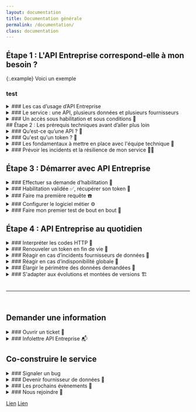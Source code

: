 ```yaml
---
layout: documentation
title: Documentation générale
permalink: /documentation/
class: documentation
---
```

## Étape 1 : L'API Entreprise correspond-elle à mon besoin ?

{:.example}
Voici un exemple

### test

<details class="fold">
<summary>
### Les cas d’usage d’API Entreprise
</summary>

API Entreprise répond à deux grands types d’usages :

<details class="fold">
<summary>
###### Le pré-remplissage d'un formulaire à destination du public
</summary>

Vous pouvez mettre en place une aide à la saisie pour vos usagers, avec les endpoints `entreprises`, `etablissements` et `associations`. L’usager renseigne son numéro de SIRET, ou toute autre valeur discriminante ; le formulaire est alors pré-rempli des champs disponibles par votre API.

{:.tpl-notification}
La création d’un formulaire pré-rempli est faite pour assister l’usager, celui-ci doit toujours pouvoir amender, rectifier ces mêmes informations sans difficultés.

> L'AIFE a mis en place une démarche dématérialisée pour permettre aux entreprises d’obtenir leur [document Unique de Marché Européen](https://dume.chorus-pro.gouv.fr/). Elle utilise l'API Entreprise pour pré-remplir les formulaires de ses utilisateurs.
> <video controls width="400">

```
<source src="../assets/videos/video-cas-usage-preremplissage-dume.mp4"
        type="video/mp4">
Nous sommes désolés, votre navigateur ne supporte pas les vidéos.
```

</video>

⚠️ **Le pré-remplissage est possible uniquement pour des APIs distribuant des informations publiques.**
Par exemple, [l’endpoint `entreprise`](../catalogue/#entreprises){:target="_blank"} qui regroupe des données ouvertes et fermées, ne peut être utilisé pour le pré-remplissage, que **si et seulement si** les entreprises non-diffusibles (dont les données sont confidentielles) ne sont pas appelées.

ℹ️ **Quel avantage à passer par API Entreprise si les données sont libres ?** API Entreprise vous simplifie l'implémentation de cette aide à la saisie, en vous donnant accès à une information structurée, facilement intégrable dans votre produit.

</details>

<details class="fold">
<summary>
###### L’obtention d’une donnée en back office par un agent habilité
</summary>

L'API entreprise sert aux agents habilités à récupérer automatiquement des informations, elle donne accès : 

* soit à des justificatifs, certificats, bilans, ... papiers numérisés ou document PDF ;
* soit à la donnée brute, décrite par un champ JSON, qui permet une automatisation plus performante encore ;
* soit les deux.

</details>

<center>
<a class="tpl-button tpl-button--primary" href="../cas_usage/">Découvrir tous les cas d'usage</a>
</center>

</details>

<details class="fold">
<summary>
### Le service : une API, plusieurs données et plusieurs fournisseurs
</summary>
#### Les qualités du service

**API Entreprise démarche les administrations et fait les différentes demandes d’accès auprès des multiples fournisseurs.** Si votre demande d'habilitation est validée, vous avez une seule clé d’accès sécurisée. De plus, API Entreprise agrège et vous restitue les connaissances techniques et métiers de chaque API.

{:.tpl-notification}
Sans API Entreprise, vous êtes obligé de demander toutes les APIs nécessaires à votre service, auprès des différentes administrations. Cette recherche n'est pas toujours fructueuse car les organisations n'ont pas toutes un site ou un contact public pour leurs APIs. Par ailleurs, vous devez ensuite comprendre plusieurs systèmes techniques, générer plusieurs mots de passe, collaborer avec plusieurs contacts techniques et métiers.

#### La liste exhaustive des données

##### Informations générales <a id="infos_generales"></a>

{:.tpl-table}
| Données                                              |        Producteur        |                 Endpoint                  |        Type         |    Ouverture    |
| ----------------------------------------------------- |:------------------------:|:-----------------------------------------:|:-------------------:|:---------------:|
| [Données de référence d'une entreprise](../catalogue/#entreprises){:target="_blank"}                  |    INSEE & Infogreffe    |            `entreprises`            |    données JSON     |    publiques    |
| [Données de référence d'un établissement](../catalogue/#etablissements){:target="_blank"}                |          INSEE           |          `etablissements`           |    données JSON     |    publiques    |
| [Extrait  RCS](../catalogue/#extrait_rcs_infogreffe){:target="_blank"}                                           |        Infogreffe        |         `extraits_rcs_infogreffe`         |    données JSON     |    publiques    |
| [Informations déclaratives d'une association](../catalogue/#associations){:target="_blank"}                 | Ministère de l'Intérieur |              `associations`               |    données JSON     |    publiques    |
| [Divers documents d'une association](../catalogue/#documents_associations){:target="_blank"}                     | Ministère de l'Intérieur |         `documents_associations`          |     PDF (image)     |    publiques    |
| [Actes](../catalogue/#actes_inpi){:target="_blank"}                     | INPI |         `actes_inpi`          |       Archive ZIP (PDF et XML)   |    publiques    |

##### Informations financières <a id="infos_financieres"></a>

{:.tpl-table}
| Données                                              |        Producteur        |                 Endpoint                  |        Type         |    Ouverture    |
| ----------------------------------------------------- |:------------------------:|:-----------------------------------------:|:-------------------:|:---------------:|
| [Chiffre d'affaires](../catalogue/#exercices){:target="_blank"}                                     |          DGFIP           |                `exercices`                |    données JSON     | confidentielles |
| [Bilans annuels](../catalogue/#bilans_inpi){:target="_blank"}                                      |     INPI     |         `bilans_inpi`          |    données JSON     | publiques et confidentielles |
| [3 derniers bilans annuels](../catalogue/#bilans_entreprises_bdf){:target="_blank"}                                      |     Banque de France     |         `bilans_entreprises_bdf`          |    données JSON     | confidentielles |
| [Déclarations de résultats](../catalogue/#liasses_fiscales_dgfip){:target="_blank"}       |          DGFIP           |         `liasses_fiscales_dgfip`          |    données JSON     | confidentielles |

##### Attestations sociales et fiscales <a id="attestations_sociales_fiscales"></a>

{:.tpl-table}
| Données                                              |        Producteur        |                 Endpoint                  |        Type         |    Ouverture    |
| ----------------------------------------------------- |:------------------------:|:-----------------------------------------:|:-------------------:|:---------------:|
| [Attestation fiscale](../catalogue/#liasses_fiscales_dgfip){:target="_blank"}                                    |          DGFIP           |       `attestations_fiscales_dgfip`       |     PDF (texte)     | confidentielles |
| [Attestation de vigilance](../catalogue/#attestations_sociales_acoss){:target="_blank"}                               |          ACOSS           |       `attestations_sociales_acoss`       |     PDF (texte)     | confidentielles |
| [Conformité emploi des travailleurs handicapés](../catalogue/#attestations_agefiph){:target="_blank"}  |         AGEFIPH          |          `attestations_agefiph`           |    données JSON     | confidentielles |
| [Cotisation de sécurité sociale agricole](../catalogue/#cotisations_msa){:target="_blank"}                |           MSA            |             `cotisations_msa`             |    données JSON     | confidentielles |
| [Cotisations retraite bâtiment](../catalogue/#cotisation_retraite_probtp){:target="_blank"}                       |          PROBTP          | `attestations_cotisation_retraite_probtp` |    données JSON     |    publiques    |
| [Carte professionnelle travaux publics](../catalogue/#cartes_professionnelles_fntp){:target="_blank"}         |          FNTP           |            `cartes_professionnelles_ftp`            |         PDF         |    publiques    |
| [Cotisations congés payés & chômage intempéries](../catalogue/#certificats_cnetp){:target="_blank"}         |          CNETP           |            `certificats_cnetp`            |         PDF         |    publiques    |

##### Certifications professionnelles <a id="certificats_pro"></a>

{:.tpl-table}
| Données                                              |        Producteur        |                 Endpoint                  |        Type         |    Ouverture    |
| ----------------------------------------------------- |:------------------------:|:-----------------------------------------:|:-------------------:|:---------------:|
| [Certification RGE](../catalogue/#certificats_rge_ademe){:target="_blank"}                                      |          ADEME           |          `certificats_rge_ademe`          | données JSON et PDF |    publiques    |
| [Certification de qualification bâtiment](../catalogue/#certificats_qualibat){:target="_blank"}                  |          OPQIBI          |           `certificats_qualibat`            |    données JSON     |    publiques    |
| [Certification de qualification d'ingénierie](../catalogue/#certificats_opqibi){:target="_blank"}                  |          OPQIBI          |           `certificats_opqibi`            |    données JSON     |    publiques    |

##### Propriété intellectuelle <a id="propriete_intellectuelle"></a>

{:.tpl-table}
| Données                                              |        Producteur        |                 Endpoint                  |        Type         |    Ouverture    |
| ----------------------------------------------------- |:------------------------:|:-----------------------------------------:|:-------------------:|:---------------:|
| [Brevets, modèles et marques déposés](../catalogue/#extraits_courts_inpi){:target="_blank"}                   |           INPI           |          `extraits_courts_inpi`           |    données JSON     |    publiques    |

<br>

#### Une documentation technique et métier par endpoint

Toutes les données de la liste précédente sont détaillées dans le [catalogue de données](../catalogue/).

|-------------------|:---------------:|
| Dans ce catalogue, une barre de recherche est à votre disposition pour filtrer les données :              |        ![](../assets/images/documentation/catalogue-barre-de-recherche.png)       |
|    |        |
| Chaque endpoint est présenté de façon synthétique :         |       ![](../assets/images/documentation/catalogue-endpoint-presentation.png)      |
|    |        |
| Des informations complémentaires, dont le détail précis des champs délivrés par l’API sont disponibles en cliquant sur le bouton “documentation” :         |       ![](../assets/images/documentation/catalogue-documentation-presentation.png)     |

<center>
<a class="tpl-button tpl-button--primary" href="../catalogue/">Parcourir le catalogue des données</a>
</center>

#### Nos engagements

Utiliser le service API Entreprise, c'est aussi bénéficier des engagements de la Direction du Numérique : 

* **L’engagement de disponibilité est de 99,5 %.**
  La disponibilité des données est consultable en temps réel pour chaque endpoint dans le catalogue des donnée. Une historisation est aussi publiée, ainsi que les rapports d’incidents et les perspectives de résolution. Par ailleurs, les informations sur votre consommation sont disponibles dans votre tableau de bord.

  {:.tpl-notification}
  Toutefois, ce service agrégeant de nombreux fournisseurs de données et étant donc dépendant de leurs disponibilités, API Entreprise ne porte donc aucune responsabilité s’agissant de la qualité ou du contenu intrinsèque des données. Par ailleurs, le service ne modifie pas les données à l’exception d’une standardisation contextuelle limitée (minuscule vers majuscule, format de date, nombre d’espaces).
* **L’utilisation d’API Entreprise est gratuite.**
  Les coûts d’investissements et de fonctionnement sont pris en charge par la DINUM. En revanche, les coûts de raccordement à API Entreprise vous incombent.
* **API Entreprise propose une assistance technique et fonctionnelle** permettant aux utilisateurs de définir et de mettre en œuvre au mieux leur projet.
* **API Entreprise respecte le cadre légal.**
  Le service s'engage à respecter en totalité les conditions de protection des données et les règles de confidentialité.

</details>

<details class="fold">
<summary>
### Un accès sous habilitation et sous conditions 🔐 
</summary>

#### Une habilitation instruite par la DINUM

Tout accès à l'API Entreprise se fait sous réserve d'en [avoir obtenu l’habilitation](#effectuer-ma-demande-dhabilitation/anticiper-votre-demande).

L'API entreprise est **réservée aux acteurs publics investis d’une mission de service public** : les administrations, leurs opérateurs et les collectivités, les acteurs de santé, etc.
Leurs prestataires privés peuvent être destinataires des informations techniques permettant l'usage de l'API mais en aucun cas des données elles-même.

#### S'engager à ne pas diffuser les données reçues

Premièrement, avant toute transmission de données, l’usager doit être informé, et en cas d’exposition des données, son consentement doit être explicite.

###### Dans le cas d’un pré-remplissage à destination du public

Une partie des données des endpoints `entreprise`, `etablissement` et `associations`, les données publiques, peuvent servir au pré-remplissage de formulaires publics. Même si ces données ne sont pas confidentielles, le fournisseur de service s’engage à ne pas commercialiser les données reçues au travers d'API Entreprise et à ne pas les communiquer à des tiers en dehors des cas prévus par la loi.

###### Dans le cas d’une utilisation par un agent habilité en back office

La plupart des données disponibles sur API Entreprise sont protégées par des secrets. Vous assurez donc la protection de ces données et le respect des règles de confidentialité.

Entre autres, le service ne doit pas permettre à quiconque n’ayant pas un niveau d’authentification suffisant, d’accéder à des données. Leur accès est restreint aux seuls agents dûment habilités, dont les requêtes sont tracées pour une durée de 36 mois.

#### Avoir un équipement technique minimal

Vous êtes techniquement en mesure de pouvoir démarrer avec API Entreprise si :

* vous travaillez ou vous vous apprêtez à travailler avec un éditeur de logiciel.
  Celui-ci doit être en mesure d’intégrer API Entreprise.
* ou bien vous avez une direction des systèmes d’information (DSI) qui peut intégrer des APIs.

Pour comprendre en détail les éléments techniques nécessaires consulter la rubrique [Les fondamentaux à mettre en place avec l'équipe technique](../documentation/#les-fondamentaux--mettre-en-place-avec-lquipe-technique-){:target="_blank"}.

</details>
## Étape 2 : Les prérequis techniques avant d’aller plus loin

<details class="fold">
<summary>
### Qu’est-ce qu’une API ? 🤖
</summary>

Une API permet d’**agir sur des ressources** contenues dans un autre système d’information, **sans soi-même avoir la main sur ce système d’information**.

Dans le cas d'API Entreprise, les ressources sont des informations sur les entreprises et les associations, et l’action est une consultation.

![](../assets/images/documentation/schema-fonctionnement-api-entreprise.png)

#### Comment se déroule un appel à l’API ?

Voici, décrit en quelques étapes, la façon dont vous ou votre équipe technique, allez faire votre requête à l’API Entreprise pour accéder aux données :

**Étape 1** : Je suis préalablement habilité, et j’ai donc accès à différentes données, regroupées par endpoint.

**Étape 2** : Je construis mon URL d’appel avec l'endpoint qui m'intéresse.

<details class="fold">
<summary>###### Les différents éléments de l'URL d'appel.
</summary>

{:.tpl-table}
| Éléments composant la requête                                            |        Exemples                                             |
|:----------------------------------------------------------:|:-----------------------------------------:|
|**Domaine** <br>(ou préfixe) <br>qui conduit à l'API de façon sécurisée|`http://entreprise.api.fouv.fr`|
|**Numéro de la version** <br>(par défaut désormais en V2)|`/v2`|
|**Nom de la donnée recherchée** <br>(ou *endpoint*)|`/attestation_fiscale_dgfip`|
|**Identité de l'établissement concerné** <br>(souvent SIREN ou SIRET)|`/SIRENouSIRETdeL'Etablissement`|
|**Votre jeton d'accès**|`?token=JetonD'Habilitation`|
|**Des paramètres de traçabilité**|`&context=CadreDeLaRequête`<br> `&recipientBénéficiareDeL'Appel=`<br> `&object=RaisonDeL'AppelOuIdentifiant`<br> `?user_id=IdentifiantDeL'UtilisateurPhysique`<br> et autres selon les endpoints ...|

**Tous ces éléments mis bout à bout constituent une requête HTTP qui appelle l'API :** 

```
https://entreprise.api.gouv.fr/v2/attestation_fiscales_dgfip/SirenDeL’Entreprise?token=JetonD’Habilitation&user_id=IdentifiantDeL’UtilisateurPhysique&context=CadreDeLaRequête&recipient=BénéficaireDeL’Appel&object=RaisonDeL’AppelOuIdentifiant
```

</details>

**Étape 3** : Je passe mon appel :

* À des fins de tests, au travers de mon navigateur :

  Pour passer votre appel, vous pourriez écrire l’URL dans votre navigateur. La page chargée vous renverrait les données demandées.
  C’est ce que nous vous proposons de faire ici **par le biais d’un test uniquement**.
  ⚠️ En effet, il y a des précautions à prendre : Par défaut, l’historique de votre navigateur enregistre des informations confidentielles dont votre jeton d’accès. Or comme vous avez pu le lire dans la rubrique précédente [Un accès sous habilitation et sous conditions](../documentation/#un-accs-sous-habilitation-et-sous-conditions-), la grande majorité des données accessibles par API Entreprise sont protégées par des secrets, vous êtes donc tenus de vous assurer qu’elles ne soient pas diffusées.
* En production, par le biais d’un logiciel métier :

  Pour veiller à la protection des données, l’ensemble des appels que vous allez réaliser en production seront passés par l’intermédiaire d’un logiciel métier.

**Étape 4** : Je reçois une réponse comportant les données. La réponse est au format JSON, nous détaillons sa structure dans la prochaine partie.

#### Comment s'interprète la réponse de l’API ?

##### Structure d’une réponse JSON

Pour chaque appel effectué vous allez recevoir une réponse au format JSON. Ce langage informatique présente l’avantage d’être lisible par un non expert ; tout en étant compréhensible par une machine.

Une réponse JSON est composée de paires `“champ”` / `“valeur”` :

* Le `“champ”`, ou `“nom”,` ou `“clé”`, décrit le type d’information, c’est un invariable.
* La `“valeur”` est une variable, c’est justement la donnée que vous recherchez.

##### Trois types de réponses

Cas n°1 : Le JSON vous renvoie un lien URL, permettant d’**accéder à un document PDF** :

```
{
  "url":"http://la-fameuse-url-permettant-d-acceder-au-document.pdf"
}
```

Cas n°2 : Le JSON vous renvoie un lien URL, permettant d’**accéder à une archive de plusieurs documents**, au format ZIP:

```
{
   "http://la-fameuse-url-permettant-d-acceder-a-l-archive-de-documents.zip"
}
```

Cas n°3 : Le JSON vous renvoie les **données structurées** :

Dans ce cas précis, les données étant toutes renvoyées au format JSON, les couples “champ” / “valeur” peuvent être regroupé dans différentes catégories.

```
{
  "eligible": true,
  "message": "00 Compte éligible pour attestation de cotisation"`
}
```

Pour une information détaillée par endpoint, reportez-vous au [catalogue de données](../catalogue/).

</details>

<details class="fold">
<summary>
### Qu'est qu'un token ? 🔑
</summary>

#### Le token, une clé unique et privée

Le token est **votre code secret** vous permettant d’accéder à API Entreprise.

Si votre demande d’habilitation est validée, il vous est délivré dans [votre espace personnel](https://dashboard.entreprise.api.gouv.fr/login).

**Cette clé est unique et privée** ; nous nous appuyons sur un standard ouvert et normalisé de l’industrie : le Json Web Token (aka JWT) ([RFC 7519](https://tools.ietf.org/html/rfc7519)). Ce jeton est autonome et permet de transmettre de façon sécurisée les informations d'authentifications nécessaires pour utiliser l'API. Ces jetons sont vérifiés et fiables car **signés numériquement avec une date d'expiration**.

#### Ne jamais divulguer son token

⚠️ Votre token vous est propre, il ne faut pas le diffuser : c’est comme votre clé d’appartement, vous ne l’envoyez pas par la poste car il y a un risque que celle-ci soit interceptée par une personne mal intentionnée.

C’est pourquoi, vous ne devez **jamais copier-coller un token dans un moteur de recherche** ou dans un e-mail.L’usage de votre token se fait uniquement dans votre logiciel métier sécurisé utilisé pour réaliser vos appels.

#### Un token a une fin de vie

La durée de vie d’un token est limitée, sa date d’expiration est indiqué dans [votre espace personnel](https://dashboard.entreprise.api.gouv.fr/login).

Le token peut également être supprimé s’il a été diffusé par mégarde.
Le **renouvellement d’un token est très facile et rapide**. C’est pourquoi, si vous avez divulgué votre token par erreur, n’hésitez pas à écrire rapidement à [support@entreprise.api.gouv.fr](https://dashboard.entreprise.api.gouv.fr/login). Pour en savoir plus sur le renouvellement d’un token, consultez la rubrique [Renouveler un token en fin de vie](../documentation/#renouveler-un-token-en-fin-de-vie).

</details>

<details class="fold">
<summary>
### Les fondamentaux à mettre en place avec l'équipe technique 🧰
</summary>

Vous travaillez avec la DSI de votre administration ou avec un éditeur de logiciel, voici la liste des fondamentaux que votre équipe technique doit être en mesure de mettre en place pour un bon fonctionnement de l'API Entreprise : 

✅ Pouvoir prendre en charge la mise à jour des protocoles de sécurité HTTPS ;

✅ Anticiper la mise à jour du logiciel métier ;

✅ Avoir une version de langage suffisamment récente. API Entreprise ne fonctionne qu’avec Java 1.7 minimum (pour la gestion des certificats de +1024 bit) ;

✅ Avoir un dispositif d’alerte de type certificat SSL ;

✅ Avoir un firewall / White list IP ;

✅ Anticiper les coûts de maintenance qui s'ajouteront aux coûts de mise en place.

</details>

<details class="fold">
<summary>
### Prévoir les incidents et la résilience de mon service 🧑‍🚒
</summary>

Il se peut qu’un incident survienne chez un fournisseur de données. Votre logiciel doit vous permettre de fonctionner de manière dégradée :

* si vous effectuez une fonction de pré-remplissage et que le service est à l’arrêt, **prévoyez un fonctionnement sans pré-remplissage**.
* en cas d’utilisation de justificatifs, **prévoyez de permettre à vos usagers de pouvoir transmettre un document par eux-même**.

{: .tpl-notification}
Le Dîtes-le-nous-une-fois ne doit pas bloquer les usagers en cas d’incidents techniques : vos usagers préfèreront toujours vous redonner leurs informations plutôt que de ne pas pouvoir utiliser votre service.

</details>

## Étape 3 : Démarrer avec API Entreprise

<details class="fold">
<summary>
### Effectuer sa demande d’habilitation 📝
</summary>

La demande d'habilitation pour API Entreprise est relativement simple, et se compose de 3 étapes expliquées en détail ci-dessous : 

<details class="fold">
<summary>
###### Étape 0 : Anticiper sa demande 🔎
</summary>

Après avoir lu les étapes 1 et 2,[ L'API Entreprise correspond-elle à mon besoin ?](../documentation/#étape-1--lapi-entreprise-correspond-elle-à-mon-besoin-) et [Les prérequis techniques avant d'aller plus loin](../documentation/#étape-2--les-prérequis-techniques-avant-daller-plus-loin), vous êtes désormais prêts à faire une demande d'accès. 
Pour vous permettre d'anticiper, ci-dessous la liste des informations nécessaires : 

* **le numéro siret de votre administration**. Vous pouvez vous aider du site [entreprise.data.gouv.fr](https://entreprise.data.gouv.fr)  pour le retrouver.
* **les données que vous souhaitez obtenir**. Une sélection vous sera proposée parmi une liste de données décrites dans la section "données délivrées".

  Aidez-vous des [cas d'usage](../cas_usage/) décrits pour vous assurer de votre légitimité.
  L’ensemble des données disponibles sur API Entreprise est détaillé dans le [catalogue des données](../catalogue/). Vous pouvez filtrer les données par cas d’usage.

  Une demande d’accès ne peut pas couvrir plusieurs contextes métiers différents et doit être adaptée au public utilisateur final. Si vous avez plusieurs contextes métiers pour lesquels vous souhaitez demander un accès, il vous faudra formuler une demande par contexte.

  > Exemple de la Région Occitanie :
  >
  > Dans le cadre de son hub entreprises, 3 demandes différentes ont été faites :
  >
  > * Une demande pour faciliter le renseignement des données par l’usager en pré-remplissant des formulaires à partir d’un numéro de SIRET ;
  > * Une demande pour la pré-qualification des dossiers d’aides publiques avec l’accès à quelques données sensibles ;
  > * Une demande pour l’instruction de dossiers avec l’accès à un nombre important de données sensibles pour aider les agents instructeurs.
  >
  > La région s’est vue remettre un espace client avec 3 tokens d’accès aux permissions différentes.
* **le cadre administratif et légal** (texte ou délibération/décision) qui vous légitime à recevoir ces données. Il est possible de mettre un lien vers le texte de loi, ajouter des pièces jointes ou décrire votre contexte ;
* **les coordonnées du responsable du traitement** ;
  Le responsable du traitement des données est la personne physique ou morale qui, seul ou conjointement avec d’autres, détermine les finalités et les moyens du traitement des données à caractère personnel. Seule une personne appartenant à l'organisme demandeur peut être renseignée.
* l**es coordonnées de votre délégué·e à la protection des données** (DPD) ;
  Le DPD est la personne qui s'assure que l'organisation protège convenablement les données à caractère personnel, conformément à la législation en vigueur. C'est généralement une personne appartenant à l'organisme demandeur.

  Je n’ai pas de DPD, que faire ?

  Si vous n’avez pas de DPD, c’est que vous n’êtes probablement pas habilité à pouvoir utiliser API Entreprise. En effet, la nomination d’un DPD est obligatoire pour toute autorité publique ou tout organisme public, ainsi que pour toute entreprise effectuant un suivi régulier et systématique de données personnelles à grande échelle ou de données personnelles « sensibles ». Ce qui est au cour de l’usage d’API Entreprise.
* **les coordonnées du contact métier** ;
* l**es coordonnées du contact technique**. La personne ou l’équipe en charge du développement de l’interface logicielle qui va permettre l’interconnection effective avec API Entreprise.

L'ensemble des coordonnées renseignées seront strictement utilisées pour communiquer avec vous.

Vous devrez également **accepter nos conditions générales d’utilisation**, consultables ici.

</details>

<details class="fold">
<summary>
###### Étape 1 : Faire sa demande d'habilitation sur Data Pass 📝
</summary>

**Création du compte Data Pass**

\|-------------------|:---------------:|
| Toute demande d’accès à l’API Entreprise nécessite la création d’un compte sur la plateforme [datapass.api.gouv.fr](https://datapass.api.gouv.fr/api-entreprise).<br> **Avec un même compte vous pouvez réaliser plusieurs demandes**, et également accéder à API Particulier.<br>Une fois que vous avez inscrit votre adresse mail et un mot de passe, la plateforme Data Pass vous demande un code à 10 chiffres. Ce code vous est envoyé, sous quelques minutes, par l'équipe d'api.gouv.fr gérant la plateforme Data Pass, sur l'adresse que vous avez indiqué.           |        ![](../assets/images/documentation/data-pass-creation-compte.png){:width="1000"}       |

\| Ensuite, il vous est demandé **le numéro de SIRET de votre organisation**, celui-ci est indispensable pour toute création de compte.             |        ![](../assets/images/documentation/data-pass-creation-compte-siret.png){:width="1000"}        |

**Remplir le formulaire d’accès**

\|-------------------|:---------------:|
|Remplissez [le formulaire de demande d’accès Data Pass](https://datapass.api.gouv.fr/api-entreprise) puis validez-le.  |        ![](../assets/images/documentation/data-pass-remplir-formulaire.png){:width="1000"}        |
|Au cas où il vous manquerait une information, vous pourrez reprendre ultérieurement le formulaire qui reste à l’état de brouillon dans votre interface.            |        ![](../assets/images/documentation/data-pass-enregistrer-brouillon.png){:width="1000"}        |

<a class="tpl-button tpl-button--alternate" href="https://datapass.api.gouv.fr/api-entreprise">Se rendre sur Data Pass</a>

</details>

<details class="fold">
<summary>
###### Étape 2 : Suivre l'instruction du dossier par la DINUM ⚙️
</summary>

Une fois votre demande validée, nous instruisons alors votre dossier puis prenons une décision d’acceptation ou de refus de la demande d’accès. Cette instruction peut prendre entre entre X à X jours selon l’affluence des demandes.

* ❌ Si votre dossier est refusé, des précisions supplémentaires vous seront demandée avant tout refus définitif ;
* ✅ Si votre dossier est validé, un mail de confirmation vous est envoyé et vous fournit un lien pour le choisir le mot de passe de votre futur espace. Une fois votre mot de passe configuré, [connectez-vous](https://dashboard.entreprise.api.gouv.fr/login) à votre tableau de bord.

</details>

![](../assets/images/documentation/schema-habilitation-2.png)

</details>

<details class="fold">
<summary>
### Habilitation validée ✅, récupérer son token 🔐
</summary>

Pour récupérer vos tokens ou jetons d'accès, il faut vous rendre dans [votre espace client](https://dashboard.entreprise.api.gouv.fr/login) à l'onglet "Jetons" :

![](../assets/images/documentation/tableaudebord-recuperer-son-token.png)

Tous vos jetons sont valables pour une durée de 18 mois.

</details>

<details class="fold">
<summary>
### Faire ma première requête ☎️
</summary>

#### Instruire les paramètres de traçabilité

API Entreprise vous permet d’accéder à des données protégées. C’est pourquoi, dans un **objectif de traçabilité**, nous vous demandons de renseigner dans chacune de vos requêtes, non seulement un jeton d’accès, mais aussi certaines informations qualifiant votre requête.

**Ces paramètres sont obligatoires**. Les appels ne comportant pas ces paramètres sont rejetés, et un code erreur vous est renvoyé. Aucun contrôle qualitatif de la donnée n'est effectué sur ces paramètres.

Pour chaque endpoint, nous précisons dans le [catalogue des données](../catalogue/) les paramètres obligatoires.

{:.tpl-table}
| Paramètres obligatoires                                            |      Informations à renseigner                                           |
|:----------------------------------------------------------:|-----------------------------------------|
|`&context=CadreDeLaRequête`|**Cadre de la requête** <br>Par exemple : aides publiques, marchés publics ou gestion d'un référentiel tiers utilisé pour tel type d'application*.*
|`&recipient=BénéficaireDeL'Appel`|**Bénéficiaire de l'appel** <br>(siret de l'administration destinatrice des données)
|`&object= RaisonDeL'AppelOuIdentifiant`|**La raison de l'appel** <br> ou l'identifiant de la procédure <br>(numéro de marché publique, nom de la procédure, description courte (< 50 caractères))
|`?user_id= IdentifiantDeL'UtilisateurPhysique`|*\[obligatoire pour les endpoints DGFIP]*<br> **L'identifiant de l'utilisateur physique qui fait l'appel** <br>Par exemple dans le cas d'une place de marché, il s'agit de l'identifiant de l’acheteur public qui consulte la pièce. Il servira en cas d’utilisation anormal de l’API pour remonter à la source et vérifier que l’utilisateur avait bien le droit d’accéder à cette donnée. 

#### Voir ma première trace d’appel dans le tableau de bord

</details>

<details class="fold">
<summary>
### Configurer le logiciel métier ⚙️
</summary>

#### Respecter la volumétrie

Sur API Entreprise, vous avez le droit à **2000 requêtes par tranche de 10 minutes par IP** interrogeant nos services.

**Au delà de ce taux votre IP sera bannie** temporairement de nos serveurs. Les appels depuis une IP bannie ne renvoient pas de codes http, le serveur ne répond tout simplement pas. Par contre, dans votre tableau de bord, vous pouvez vérifier si vous avez dépassé ce seuil. Si par mégarde vous vous retrouviez dans cette situation, adressez-nous un email [support@entreprise.api.gouv.fr](mailto:support@entreprise.api.gouv.fr)

Si vous avez besoin de plus de volumétrie, veuillez également nous contacter, nous étudierons votre demande et si la situation s'y prête, nous whitelisterons votre / vos IPs pour éviter qu'elles ne se fassent bannir.

Pour les appels de traitement de masse, il est souhaitable que vous fassiez vos batchs automatiques la nuit ou durant les heures creuses afin de ne pas affecter la qualité du service pour le reste des usagers.

#### Installer un timeout

Le timeout est le temps d'attente maximal de réponse à une requête. Pour chaque endpoint, nous vous indiquons le timeout idéal dans le [catalogue de donnée](../catalogue/).

Le timout est un outil important qui permet de ne pas immobiliser votre logiciel en le laissant bloqué sur un appel sans réponse.

De façon générale, nous vous recommandons un timeout :

* de **5 secondes** pour les appels de données structurées JSON ;
* de **12 secondes** pour les appels retournant un PDF ou un ZIP.

De même, pour ne pas immobiliser nos serveurs, nous attendons les réponses de nos fournisseurs un maximum de 10 secondes avant de vous les retransmettre. Si ce délai d’attente est dépassé un code erreur HTTP 504 vous sera renvoyé.

#### Les requêtes multi-origines non-autorisées

API Entreprise étant un service mettant à disposition des données souvent protégées par des secrets, le CORS (CORS -Cross Origin Ressource Sharing) n'est pas autorisé car il permet d'interroger directement API Entreprise depuis un site ou une application web. Cela implique que le token d'accès soit présent dans le code source du site web en question, et donc soit disponible au public. 

Pour mettre à disposition les données API Entreprise depuis un navigateur, **il vous faut mettre en place un système de proxy** pour ne pas appeler directement nos APIs.

#### Construire en compatibilité ascendante

</details>

<details class="fold">
<summary>
### Faire mon premier test de bout en bout 🛫
</summary>

</details>

## Étape 4 : API Entreprise au quotidien

<details class="fold">
<summary>
### Interpréter les codes HTTP 🚦
</summary>

Toute réponse de l’API Entreprise comprend une réponse JSON ainsi qu’un code HTTP. Celui-ci n’est pas immédiatement lisible par un humain, il est destiné aux traitements automatiques. **Ces codes permettent de se renseigner sur le statut de l’appel**, toutes les explications complémentaires sont indiquées dans le JSON.

Pour en savoir plus sur les codes HTTP, l'article de Wikipedia constitue une bonne base explicative :  <https://fr.wikipedia.org/wiki/Liste_des_codes_HTTP>.

API Entreprise a harmonisé les codes erreur de l’ensemble des fournisseurs de données, en s'appuyant sur le protocole HTTP, afin de vous en simplifier la compréhension :

###### En cas de succès, le code HTTP commence par 2 :

{:.tpl-table}
| Code HTTP                                       |      Signification                                           |
|:----------------------------------------------------------:|----------------------------------------|
|`200` | **Tout va bien.**
|`206` | **Réponse incomplète** - La requête a fonctionné mais un des fournisseurs de données a renvoyé une erreur ou une réponse incomplète. Les valeurs concernées dans le JSON contiennent le message : “Donnée indisponible”.|

###### En cas d’échec, si l’erreur vient de votre côté, le code HTTP commence par 4 :

{:.tpl-table}
| Code HTTP                                       |      Signification                                           |
|:----------------------------------------------------------:|----------------------------------------|
|`400` | **Mauvaise requête** – La syntaxe de votre requête est erronée.
|`401` | **Non autorisé** – Votre token est invalide ou manquant.
|`403` | **Interdit** – Le serveur a compris votre requête mais refuse de l’exécuter car votre jeton ne vous donne pas accès à cette ressource.
|`404` | **Non trouvé** – La ressource (l'entreprise, le certificat, …) demandée n'a pas été trouvée. Cette erreur intervient par exemple lors de l’entrée d’un numéro de SIREN qui n’existe pas, ou bien lorsque l’entreprise qu’il designe est en dehors du périmètre de l’endpoint.
|`422` | **Entité non traitable** – Le format de la donnée passée en paramètre n'est pas accepté. Par exemple, si vous entrez 20 chiffres dans le paramètre SIREN, votre requête est automatiquement rejetée, car un SIREN fait obligatoirement 9 chiffres.
|`451` | **Indisponible pour raisons légales** - ce code est spécifiquement renvoyé lorsque vous demandez les informations d’une entreprise ou d’un établissement non diffusible au travers des endpoints `entreprises` et `etablissements` de l’INSEE, sans avoir utilisé l’option d’appel spécifique. Pour en savoir plus, consultez la documentation de cet endpoint dans le catalogue de données.|

###### En cas d’échec, si l’erreur provient d’API Entreprise ou bien des fournisseurs de données, le code HTTP commence par 5 :

{:.tpl-table}
| Code HTTP                                       |      Signification                                           |
|:----------------------------------------------------------:|----------------------------------------|
|`500` | **Erreur interne à API Entreprise** – Une erreur interne du serveur d’API Entreprise est survenue. Consultez votre tableau de bord, l’historique de l’incident devrait y être affiché ; ainsi que les actions à venir.
|`502` | **Erreur interne fournisseur** – Une erreur interne du serveur du ou des fournisseurs est survenue. Consultez votre tableau de bord, l’historique de l’incident devrait y être affiché ; ainsi que les actions à venir.
|`503` | **Service non disponible** – Le service est temporairement indisponible ou en maintenance. Pour connaître l’historique de disponibilité et les incidents type de l’endpoint, vous pouvez consulter le catalogue de données.
|`504` | **Intermédiaire hors délai** – Le(s) producteur(s) de données ont mis trop de temps à répondre. Notre temps d’attente, nous permettant de ne pas immobiliser le serveur sur un appel sans réponse, est fixé à 10 secondes et a été dépassé.|

En cas d’erreur, le JSON vous détaille la raison de l’erreur, le champ concerné se nomme `“errors”`. Lorsqu’un endpoint retourne des données agrégées de plusieurs fournisseurs, le JSON renvoyé contient un champ `“gateway error”`. Sa valeur vaut `“true”` lorsqu'une erreur survient auprès d'au moins un fournisseur.

</details>

<details class="fold">
<summary>
### Renouveler un token en fin de vie 💫
</summary>

Pour des raisons de sécurité, tous les jetons émis sont valables pour **une durée de 18 mois**. Au delà de ce délai, ils ne fonctionnent plus, et votre accès à l'API Entreprise est donc totalement arrêté. 

En réalité, cette situation n'est pas censée arriver car API Entreprise a mis en place une procédure simple de renouvellement de token. En voici les étapes : 

<details class="fold">
<summary>
###### Étape 1 : Ouvrir les notifications de renouvellement 📬
</summary>

Trois mois avant l'arrivée à terme d'un jeton, vous reçevez **des notifications automatiques vous informant de l'expiration à venir de votre jeton ainsi qu'une invitation à le renouveler**. Les notifications sont envoyées régulièrement jusqu'au renouvellement (90 jours avant la date d'expiration, puis 60 jours avant, puis 30, 15, ...).

</details>

<details class="fold">
<summary>
###### Étape 2 : Remplir le formulaire de renouvellement 📝
</summary>

La notification de d'expiration contient directement **un lien vers le formulaire de renouvellement Data Pass**. Si le contexte de votre utilisation d'API Entreprise n'a pas changé, **inscrivez simplement les mêmes informations** que lors de votre demande initiale. Pensez à mettre à jour les informations de contacts.

{: .tpl-notification}
Pour les utilisateurs ayant fait leur demande d'habilitation via la plateforme Data Pass, le formulaire de renouvellement de token est directement **pré-rempli avec les informations renseignées** lors de la demande initiale. 

</details>

<details class="fold">
<summary>
###### Étape 3: Attendre la validation et récupérer son nouveau jeton 🔐
</summary>

Une fois la demande de renouvellement envoyé, un instructeur API Entreprise valide le renouvellement du jeton. L'utilisateur pourra alors le récupérer dans son espace client.

![](../assets/images/documentation/tableaudebord-recuperer-son-token.png)

</details>
</details>

<details class="fold">
<summary>
### Réagir en cas d’incidents fournisseurs de données 🚧
</summary>
</details>

<details class="fold">
<summary>
### Réagir en cas d’indisponibilité globale 🚧
</summary>

#### Vérifier ne pas avoir dépassé la volumétrie autorisée

Le service API Entreprise semble soudainement rejeter vos requêtes ? Vérifiez que vous avez bien [respecté les limites de volumétrie](../documentation/#configurer-le-logiciel-mtier/#respecter-la-volumtrie).

</details>

<details class="fold">
<summary>
### Élargir le périmètre des données demandées 🧩
</summary>
</details>

<details class="fold">
<summary>
### S'adapter aux évolutions et montées de versions 🏗
</summary>

#### Endpoints en particulier

#### Paramètres d’appel

#### Nouvelles API

#### Changement de la source de données

#### Sécurité et volumétrie

</details>

<br>

- - -

<br>

## Demander une information

<details class="fold">
<summary>
### Ouvrir un ticket 💬
</summary>

Vous n’avez pas trouvé la réponse à votre question dans notre documentation et dans le catalogue des données ?
Vous pouvez nous contacter sur[ support@entreprise.api.gouv.fr.](mailto:support@entreprise.api.gouv.fr)

Pour améliorer le temps de traitement de votre demande, il est important de nous fournir, au minimum, les informations suivantes :

* le ou les endpoints sur lesquels le problème est rencontré ;
* le siret, siren ou tout autre paramètre passé à la requête ;
* l'adresse email sous laquelle est enregistré votre jeton d'authentification ;
* Toute autre information, capture d'écran, etc détaillant l'erreur rencontrée est évidemment bienvenue.

⚠️ Attention de ne pas partager votre jeton d'authentification dans votre demande de support ! L'échange d'emails n'est pas un support de communication sécurisé et certaines APIs donnent accès à des données sensibles. Le cas échéant, nous serons obligé de supprimer votre jeton, et vous devrez faire une nouvelle demande.

</details>


<details class="fold">
<summary>
### Infolettre API Entreprise 📬
</summary>
</details>


## Co-construire le service

<details class="fold">
<summary>
### Signaler un bug 
</summary>
</details>

<details class="fold">
<summary>
### Devenir fournisseur de données 📂
</summary>
</details>

<details class="fold">
<summary>
### Les prochains évènements 📆
</summary>
</details>

<details class="fold">
<summary>
### Nous rejoindre 💼
</summary>
</details>

<a class="tpl-button tpl-button--alternate" href="lien">Lien</a>
<a class="tpl-button tpl-button--primary" href="lien">Lien</a>